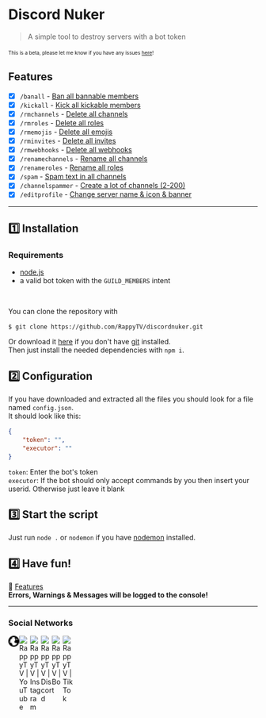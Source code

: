 # Discord Nuker
> A simple tool to destroy servers with a bot token

<font size="1">This is a beta, please let me know if you have any issues [here](https://github.com/RappyTV/discordnuker/issues)!</font>

## Features
- [x] `/banall` - [Ban all bannable members](https://github.com/RappyTV/discordnuker/blob/master/src/commands/banall.js)
- [x] `/kickall` - [Kick all kickable members](https://github.com/RappyTV/discordnuker/blob/master/src/commands/kickall.js)
- [x] `/rmchannels` - [Delete all channels](https://github.com/RappyTV/discordnuker/blob/master/src/commands/rmchannels.js)
- [x] `/rmroles` - [Delete all roles](https://github.com/RappyTV/discordnuker/blob/master/src/commands/rmroles.js)
- [x] `/rmemojis` - [Delete all emojis](https://github.com/RappyTV/discordnuker/blob/master/src/commands/rmemojis.js)
- [x] `/rminvites` - [Delete all invites](https://github.com/RappyTV/discordnuker/blob/master/src/commands/rminvites.js)
- [x] `/rmwebhooks` - [Delete all webhooks](https://github.com/RappyTV/discordnuker/blob/master/src/commands/rmwebhooks.js)
- [x] `/renamechannels` - [Rename all channels](https://github.com/RappyTV/discordnuker/blob/master/src/commands/renamechannels.js)
- [x] `/renameroles` - [Rename all roles](https://github.com/RappyTV/discordnuker/blob/master/src/commands/renameroles.js)
- [x] `/spam` - [Spam text in all channels](https://github.com/RappyTV/discordnuker/blob/master/src/commands/spam.js)
- [x] `/channelspammer` - [Create a lot of channels (2-200)](https://github.com/RappyTV/discordnuker/blob/master/src/commands/channelspammer.js)
- [x] `/editprofile` - [Change server name & icon & banner](https://github.com/RappyTV/discordnuker/blob/master/src/commands/editprofile.js)

---

## 1️⃣ Installation

### Requirements
- [node.js](https://nodejs.org)
- a valid bot token with the `GUILD_MEMBERS` intent
<br>

You can clone the repository with
```
$ git clone https://github.com/RappyTV/discordnuker.git
```
Or download it [here](https://github.com/RappyTV/discordnuker/archive/refs/heads/master.zip) if you don't have [git](https://git-scm.com/downloads) installed.<br>
Then just install the needed dependencies with `npm i`.

## 2️⃣ Configuration
If you have downloaded and extracted all the files you should look for a file named `config.json`.<br>
It should look like this:
```json
{
    "token": "",
    "executor": ""
}
```
`token`: Enter the bot's token<br>
`executor`: If the bot should only accept commands by you then insert your userid. Otherwise just leave it blank

## 3️⃣ Start the script
Just run `node .` or `nodemon` if you have [nodemon](https://www.npmjs.com/package/nodemon) installed.

## 4️⃣ Have fun!
🔗 [Features](https://github.com/RappyTV/discordnuker/blob/master/readme.md#features)<br>
<strong>Errors, Warnings & Messages will be logged to the console!</strong>

---

### Social Networks

[<img align="left" alt="RappyTV | Website" width="22px" src="https://raw.githubusercontent.com/iconic/open-iconic/master/svg/globe.svg" />][website]
[<img align="left" alt="RappyTV | YouTube" width="22px" src="https://cdn.jsdelivr.net/npm/simple-icons@v3/icons/youtube.svg" />][youtube]
[<img align="left" alt="RappyTV | Instagram" width="22px" src="https://cdn.jsdelivr.net/npm/simple-icons@v3/icons/instagram.svg" />][instagram]
[<img align="left" alt="RappyTV | Discord" width="22px" src="https://cdn.jsdelivr.net/npm/simple-icons@v3/icons/discord.svg" />][server]
[<img align="left" alt="RappyTV | Bot" width="22px" src="https://cdn.jsdelivr.net/npm/simple-icons@v3/icons/discord.svg" />][bot]
[<img align="left" alt="RappyTV | TikTok" width="22px" src="https://cdn.jsdelivr.net/npm/simple-icons@v3/icons/tiktok.svg" />][tiktok]

[website]: https://www.rappytv.com/
[youtube]: https://youtube.com/@RappyyTV
[instagram]: https://instagram.com/rappyytv
[server]: https://rappytv.com/server
[bot]: https://rappytv.com/bot
[tiktok]: https://tiktok.com/@rappytv